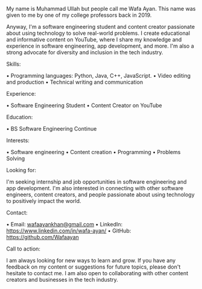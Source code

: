 My name is Muhammad Ullah but people call me Wafa Ayan. This name was given to me by one of my college professors back in 2019.

Anyway, I'm a software engineering student and content creator passionate about using technology to solve real-world problems. I create educational and informative content on YouTube, where I share my knowledge and experience in software engineering, app development, and more. I'm also a strong advocate for diversity and inclusion in the tech industry.

Skills:

• Programming languages: Python, Java, C++, JavaScript.
• Video editing and production
• Technical writing and communication

Experience:

• Software Engineering Student
• Content Creator on YouTube

Education:

• BS Software Engineering Continue

Interests:

• Software engineering
• Content creation
• Programming
• Problems Solving

Looking for:

I'm seeking internship and job opportunities in software engineering and app development. I'm also interested in connecting with other software engineers, content creators, and people passionate about using technology to positively impact the world.

Contact:

• Email: wafaayankhan@gmail.com
• LinkedIn: https://www.linkedin.com/in/wafa-ayan/
• GitHub: https://github.com/Wafaayan

Call to action:

I am always looking for new ways to learn and grow. If you have any feedback on my content or suggestions for future topics, please don't hesitate to contact me. I am also open to collaborating with other content creators and businesses in the tech industry.
